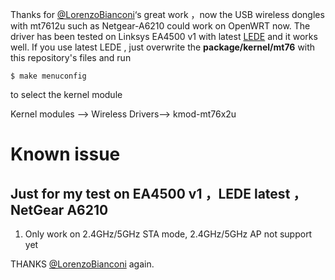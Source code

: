 Thanks  for  [@LorenzoBianconi](https://github.com/LorenzoBianconi)‘s great  work ，now the USB wireless  dongles  with mt7612u  such as Netgear-A6210  could work on OpenWRT now. The driver has been tested on Linksys EA4500 v1 with latest   [LEDE](https://git.lede-project.org/source) and it works well.
If you use latest LEDE ,  just overwrite the   **package/kernel/mt76**   with this repository's  files  and run 

    $ make menuconfig
to select the kernel module 

  Kernel modules  -->  Wireless Drivers-->  kmod-mt76x2u 

# Known issue
## Just for my test on EA4500 v1  ，LEDE latest ，NetGear A6210
    
1. Only work on 2.4GHz/5GHz STA mode, 2.4GHz/5GHz AP not support yet

THANKS [@LorenzoBianconi](https://github.com/LorenzoBianconi) again.
